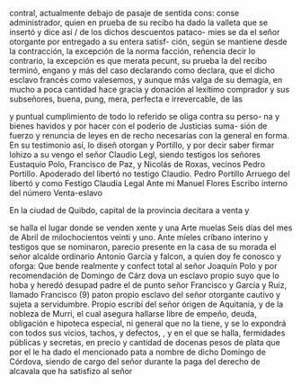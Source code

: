 contral, actualmente debajo de pasaje de sentida cons: conse
administrador, quien en prueba de su recibo ha dado la valleta que se insertó y dice así / de los dichos descuentos pataco- mies se da el señor otorgante por entregado a su entera satisf- ción, según se mantiene desde la contracción, la excepción de la norma
facción, reñencia decir lo contrario, la excepción es que merata pecunt, su prueba la del recibo terminó, engano y más del caso declarando como declara, que el dicho esclavo francés como valesemos, y aunque más valga de su demagía, en mucho a poca
cantidad hace gracia y donación al lexítimo comprador y sus subseñores, buena, pung, mera, perfecta e irrevercable, de las

y puntual cumplimiento de todo lo referido se oliga contra su perso- na y bienes havidos y por hacer con el poderio de Justicias suma- sión de fuerzo y renuncia de leyes en de recho necesarias con la general en forma. En su testimonio así, lo diseñ otorgan y
Portillo, y por decir saber firmar lohizo a su vengo el señor Claudio Legl, siendo testigos los señores Eustaquio Polo, Francisco de Paz, y Nicolás de Roxas, vecinos Pedro Portillo. Apoderado del libertó no testigo Claudio.
Pedro Portillo
Arruego del libertó y como Festigo Claudia
Legal
Ante mi Manuel Flores
Escribo interno del número
Venta-eslavo

En la ciudad de Quibdo, capital de la provincia decitara a venta y

se halla el lugar donde se venden xente y una Arte muelas
Seis días del mes de Abril de milochocientos veinti y uno. Ante míeles críbano interino y testigos que se nominaron, parecio presente en la casa de su morada el señor alcalde ordinario Antonio García y falcon, a quien doy fe conosco y oforga: Que bende realmente y confect
total al señor Joaquín Polo y por recomendación de Domingo de Cárz dova un esclavo propio suyo que lo hoba y heredó desupad padre el de punto señor Francisco y García y Ruiz, llamado Francisco (9) paton propio esclavo del señor otorgante cautivo y sujeta a servidumbre.
Propio escribí del señor órigen de Aquitania, y de la nobleza de Murri, el cual asegura hallarse libre de empeño, deuda, obligación e hipoteca especial, ni general que no la tiene, y se lo expondrá con todos sus vicios, tachos, y defectos, , y en el que se halla,
fermidades públicas y secretas, en precio y cantidad de docenas pesos de plata que por el le ha dado el mencionado pata a nombre de dicho Domingo de Córdova, siendo de cargo del señor durante la paga del derecho de alcavala que ha satisfizo al señor